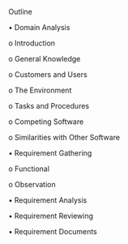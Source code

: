Outline

•	Domain Analysis

  o	Introduction
  
  o	General Knowledge
  
  o	Customers and Users
  
  o	The Environment
  
  o	Tasks and Procedures
  
  o	Competing Software
  
  o	Similarities with Other Software
  
•	Requirement Gathering

o	Functional

o	Observation

•	Requirement Analysis

•	Requirement Reviewing

•	Requirement Documents
